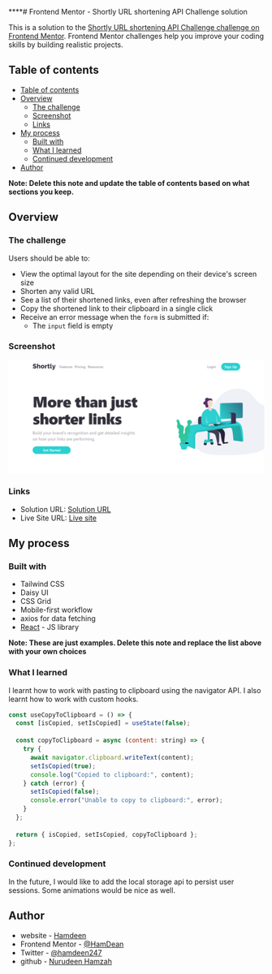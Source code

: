 ****# Frontend Mentor - Shortly URL shortening API Challenge solution

This is a solution to the [Shortly URL shortening API Challenge challenge on Frontend Mentor](https://www.frontendmentor.io/challenges/url-shortening-api-landing-page-2ce3ob-G). Frontend Mentor challenges help you improve your coding skills by building realistic projects. 

## Table of contents

- [Table of contents](#table-of-contents)
- [Overview](#overview)
  - [The challenge](#the-challenge)
  - [Screenshot](#screenshot)
  - [Links](#links)
- [My process](#my-process)
  - [Built with](#built-with)
  - [What I learned](#what-i-learned)
  - [Continued development](#continued-development)
- [Author](#author)

**Note: Delete this note and update the table of contents based on what sections you keep.**

## Overview

### The challenge

Users should be able to:

- View the optimal layout for the site depending on their device's screen size
- Shorten any valid URL
- See a list of their shortened links, even after refreshing the browser
- Copy the shortened link to their clipboard in a single click
- Receive an error message when the `form` is submitted if:
  - The `input` field is empty

### Screenshot

![](./screenshot.png)

### Links

- Solution URL: [Solution URL](https://github.com/HamDean/shortly)
- Live Site URL: [Live site](https://shortly-one-peach.vercel.app/)

## My process

### Built with

- Tailwind CSS
- Daisy UI
- CSS Grid
- Mobile-first workflow
- axios for data fetching 
- [React](https://reactjs.org/) - JS library

**Note: These are just examples. Delete this note and replace the list above with your own choices**

### What I learned
I learnt how to work with pasting to clipboard using the navigator API. I also learnt how to work with custom hooks.

```js
const useCopyToClipboard = () => {
  const [isCopied, setIsCopied] = useState(false);

  const copyToClipboard = async (content: string) => {
    try {
      await navigator.clipboard.writeText(content);
      setIsCopied(true);
      console.log("Copied to clipboard:", content);
    } catch (error) {
      setIsCopied(false);
      console.error("Unable to copy to clipboard:", error);
    }
  };

  return { isCopied, setIsCopied, copyToClipboard };
};
```

### Continued development
In the future, I would like to add the local storage api to persist user sessions. 
Some animations would be nice as well.


## Author

- website - [Hamdeen](https://my-portfolio-site-gamma-five.vercel.app/)
- Frontend Mentor - [@HamDean](https://www.frontendmentor.io/profile/HamDean)
- Twitter - [@hamdeen247](https://www.twitter.com/hamdeen247)
- github - [Nurudeen Hamzah](https://github.com/HamDean)
